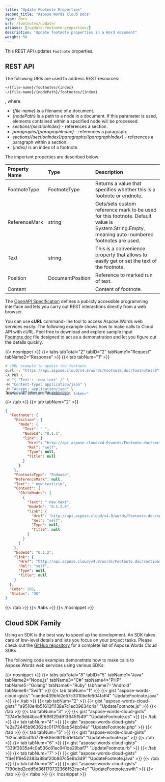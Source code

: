 ```yaml
---
title: "Update Footnote Properties"
second_title: "Aspose Words Cloud Docs"
type: docs
url: /footnotes/update/
aliases: [/update-footnote-properties/]
description: "Update footnote properties in a Word document"
weight: 50
---
```


This REST API updates `Footnote` properties.

## REST API

The following URIs are used to address REST resources:

```HTML
~/{file-name}/footnotes/{index}
~/{file-name}/{nodePath}/footnotes/{index}
```
, where:

- *{file-name}* is a filename of a document.
- *{nodePath}* is a path to a node in a document. If this parameter is used, elements contained within a specified node will be processed:
- *sections/{sectionIndex}* - references a section.
- *paragraphs/{paragraphIndex}* - references a paragraph.
- *sections/{sectionIndex}/paragraphs/{paragraphIndex}* - references a paragraph within a section.
- *{index}* is an index of a footnote.

The important properties are described below:

|Property Name|Type|Description|
| :- | :- | :- |
|FootnoteType|FootnoteType|Returns a value that specifies whether this is a footnote or endnote.|
|ReferenceMark|string|Gets/sets custom reference mark to be used for this footnote. Default value is System.String.Empty, meaning auto-numbered footnotes are used.|
|Text|string|This is a convenience property that allows to easily get or set the text of the footnote.|
|Position|DocumentPosition|Reference to marked run of text.|
|Content| |Content of footnote.|

The [OpenAPI Specification](https://apireference.aspose.cloud/words/#/Footnotes/UpdateFootnote) defines a publicly accessible programming interface and lets you carry out REST interactions directly from a web browser.

You can use **cURL** command-line tool to access Aspose.Words web services easily. The following example shows how to make calls to Cloud API with cURL. Feel free to download and explore sample input [Footnote.doc](/words/footnotes/Footnote.doc) file designed to act as a demonstration and let you figure out the details quickly.

{{< nosnippet >}}
{{< tabs tabTotal="2" tabID="2" tabName1="Request" tabName2="Response" >}}
{{< tab tabNum="1" >}}

```bash
# cURL example to update the footnote
curl -v "https://api.aspose.cloud/v4.0/words/Footnote.doc/footnotes/0" \
-X PUT \
-d "{ 'Text': 'new text' }" \
-H "Content-Type: application/json" \
-H "Accept: application/json" \
-H "Authorization: Bearer <jwt token>"
```
<p style="margin-top:-32px;font-size:80%;font-style:italic">To get a JWT token use this <a href="/words/getting-started/quickstart/">instruction</a></p>

{{< /tab >}}
{{< tab tabNum="2" >}}

```json
{
  "Footnote": {
    "Position": {
      "Node": {
        "Text": " ",
        "NodeId": "0.1.1",
        "link": {
          "Href": "http://api.aspose.cloud/v4.0/words/Footnote.doc/sections/0/paragraphs/1/runs/1",
          "Rel": "self",
          "Type": null,
          "Title": null
        }
      }
    },
    "FootnoteType": "Endnote",
    "ReferenceMark": null,
    "Text": " new text\r\n",
    "Content": {
      "ChildNodes": [
        {
          "Text": " new text",
          "NodeId": "0.1.2.0",
          "link": {
            "Href": "http://api.aspose.cloud/v4.0/words/Footnote.doc/sections/0/paragraphs/1/footnotes/0/paragraphs/0",
            "Rel": "self",
            "Type": null,
            "Title": null
          }
        }
      ]
    },
    "NodeId": "0.1.2",
    "link": {
      "Href": "http://api.aspose.cloud/v4.0/words/Footnote.doc/sections/0/paragraphs/1/footnotes/0",
      "Rel": "self",
      "Type": null,
      "Title": null
    }
  },
  "Code": 200,
  "Status": "OK"
}
```

{{< /tab >}}
{{< /tabs >}}
{{< /nosnippet >}}

## Cloud SDK Family

Using an SDK is the best way to speed up the development. An SDK takes care of low-level details and lets you focus on your project tasks. Please check out the [GitHub repository](https://github.com/aspose-words-cloud) for a complete list of Aspose.Words Cloud SDKs.

The following code examples demonstrate how to make calls to Aspose.Words web services using various SDKs:

{{< nosnippet >}}
{{< tabs tabTotal="8" tabID="5" tabName1="Java" tabName2="Node.js" tabName3="C#" tabName4="PHP" tabName5="Golang" tabName6="Ruby" tabName7="Android" tabName8="Swift" >}}
{{< tab tabNum="1" >}}
{{< gist "aspose-words-cloud-gists" "caede439bfd2e57c3010befe504faff4" "UpdateFootnote.java" >}}
{{< /tab >}}
{{< tab tabNum="2" >}}
{{< gist "aspose-words-cloud-gists" "a9510e4b51613f1138e7c1ec09634c4a" "UpdateFootnote.js" >}}
{{< /tab >}}
{{< tab tabNum="3" >}}
{{< gist "aspose-words-cloud-gists" "374e1e3dd4bca8f696f29d913645f549" "UpdateFootnote.cs" >}}
{{< /tab >}}
{{< tab tabNum="4" >}}
{{< gist "aspose-words-cloud-gists" "e2a72445b96362dc0117f06ab54bb94a" "UpdateFootnote.php" >}}
{{< /tab >}}
{{< tab tabNum="5" >}}
{{< gist "aspose-words-cloud-gists" "625ca80adffd779e8f6e3611551e14d5" "UpdateFootnote.go" >}}
{{< /tab >}}
{{< tab tabNum="6" >}}
{{< gist "aspose-words-cloud-gists" "339f3835a4c0a536c81ec941de29baf7" "UpdateFootnote.rb" >}}
{{< /tab >}}
{{< tab tabNum="7" >}}
{{< gist "aspose-words-cloud-gists" "fde11f9e52383a88af20b937c5e9b3d9" "UpdateFootnote.java" >}}
{{< /tab >}}
{{< tab tabNum="8" >}}
{{< gist "aspose-words-cloud-gists" "790dbd2edd5d36f170732366f52cac4c" "UpdateFootnote.swift" >}}
{{< /tab >}}
{{< /tabs >}}
{{< /nosnippet >}}
